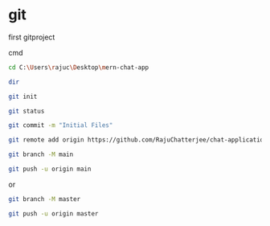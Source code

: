 # git
first gitproject

cmd
```bash
cd C:\Users\rajuc\Desktop\mern-chat-app
```
```bash
dir
```
```bash
git init
```
```bash
git status
```
```bash
git commit -m "Initial Files"
```
```bash
git remote add origin https://github.com/RajuChatterjee/chat-application.git
```
```bash
git branch -M main
```
```bash
git push -u origin main
```
or
```bash
git branch -M master
```
```bash
git push -u origin master
```
